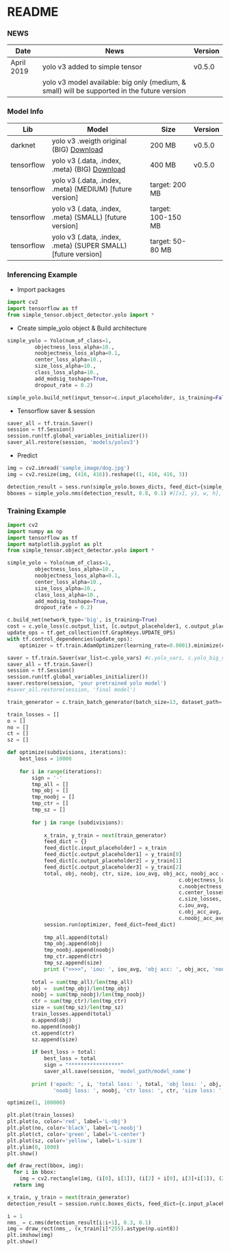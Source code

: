 # README #

### NEWS
| Date       |                                                         News                                                                     |     Version       |
| ---------- | -------------------------------------------------------------------------------------------------------------------------------- | ----------------- |
|April 2019 | yolo v3 added to simple tensor     |      v0.5.0       |
|           | yolo v3 model available: big only (medium, & small) will be supported in the future version ||


### Model Info

| Lib         |     Model                                                             |     Size          | Version |
| ----------- | --------------------------------------------------------------------- | ----------------- | --------------|
|  darknet    | yolo v3 .weigth original (BIG) [Download]()                           |      200 MB       | v0.5.0 |
|  tensorflow | yolo v3 (.data, .index, .meta) (BIG) [Download]()                     |      400 MB       | v0.5.0 |
|  tensorflow | yolo v3 (.data, .index, .meta) (MEDIUM) [future version]              | target: 200 MB    ||
|  tensorflow | yolo v3 (.data, .index, .meta) (SMALL) [future version]               |target: 100-150 MB ||
|  tensorflow | yolo v3 (.data, .index, .meta) (SUPER SMALL) [future version]         | target: 50-80 MB  ||


### Inferencing Example
- Import packages
```python
import cv2
import tensorflow as tf
from simple_tensor.object_detector.yolo import *
```

- Create simple_yolo object & Build architecture
```python
simple_yolo = Yolo(num_of_class=1,
         objectness_loss_alpha=10., 
         noobjectness_loss_alpha=0.1, 
         center_loss_alpha=10., 
         size_loss_alpha=10., 
         class_loss_alpha=10.,
         add_modsig_toshape=True,
         dropout_rate = 0.2) 

simple_yolo.build_net(input_tensor=c.input_placeholder, is_training=False, network_type='small') 
```

- Tensorflow saver & session
```python
saver_all = tf.train.Saver()
session = tf.Session()
session.run(tf.global_variables_initializer())
saver_all.restore(session, 'models/yolov3')
```

- Predict
```python
img = cv2.imread('sample_image/dog.jpg')
img = cv2.resize(img, (416, 416)).reshape((1, 416, 416, 3))

detection_result = sess.run(simple_yolo.boxes_dicts, feed_dict={simple_yolo.input_placeholder: img})
bboxes = simple_yolo.nms(detection_result, 0.8, 0.1) #[[x1, y1, w, h], [...]]
```

### Training Example
```python
import cv2
import numpy as np
import tensorflow as tf
import matplotlib.pyplot as plt
from simple_tensor.object_detector.yolo import *

simple_yolo = Yolo(num_of_class=1,
         objectness_loss_alpha=10., 
         noobjectness_loss_alpha=0.1, 
         center_loss_alpha=10., 
         size_loss_alpha=10., 
         class_loss_alpha=10.,
         add_modsig_toshape=True,
         dropout_rate = 0.2) 

c.build_net(network_type='big', is_training=True)    
cost = c.yolo_loss(c.output_list, [c.output_placeholder1, c.output_placeholder2, c.output_placeholder3])
update_ops = tf.get_collection(tf.GraphKeys.UPDATE_OPS)
with tf.control_dependencies(update_ops):
    optimizer = tf.train.AdamOptimizer(learning_rate=0.0001).minimize(cost)

saver = tf.train.Saver(var_list=c.yolo_vars) #c.yolo_vars, c.yolo_big_vars, c.yolo_medium_vars, c.yolo_small_vars, c.yolo_very_small_vars
saver_all = tf.train.Saver()
session = tf.Session()
session.run(tf.global_variables_initializer())
saver.restore(session, 'your pretrained yolo model')
#saver_all.restore(session, 'final model')

train_generator = c.train_batch_generator(batch_size=13, dataset_path='../dataset/plate/')

train_losses = []
o = []
no = []
ct = []
sz = []

def optimize(subdivisions, iterations):
    best_loss = 10000 
    
    for i in range(iterations):
        sign = '-'
        tmp_all = []
        tmp_obj = []
        tmp_noobj = []
        tmp_ctr = []
        tmp_sz = []
        
        for j in range (subdivisions):
            
            x_train, y_train = next(train_generator)
            feed_dict = {}
            feed_dict[c.input_placeholder] = x_train
            feed_dict[c.output_placeholder1] = y_train[0]
            feed_dict[c.output_placeholder2] = y_train[1]
            feed_dict[c.output_placeholder3] = y_train[2]
            total, obj, noobj, ctr, size, iou_avg, obj_acc, noobj_acc = session.run([c.all_losses, 
                                                        c.objectness_losses, 
                                                        c.noobjectness_losses, 
                                                        c.center_losses, 
                                                        c.size_losses,
                                                        c.iou_avg,
                                                        c.obj_acc_avg,
                                                        c.noobj_acc_avg], feed_dict)
            session.run(optimizer, feed_dict=feed_dict)
            
            tmp_all.append(total)
            tmp_obj.append(obj)
            tmp_noobj.append(noobj)
            tmp_ctr.append(ctr)
            tmp_sz.append(size)
            print (">>>>", 'iou: ', iou_avg, 'obj acc: ', obj_acc, 'noobj acc: ', noobj_acc)
        
        total = sum(tmp_all)/len(tmp_all)
        obj =  sum(tmp_obj)/len(tmp_obj)
        noobj = sum(tmp_noobj)/len(tmp_noobj)
        ctr = sum(tmp_ctr)/len(tmp_ctr)
        size = sum(tmp_sz)/len(tmp_sz)
        train_losses.append(total)
        o.append(obj)
        no.append(noobj)
        ct.append(ctr)
        sz.append(size)
          
        if best_loss > total:
            best_loss = total
            sign = "*****************"
            saver_all.save(session, 'model_path/model_name')
          
        print ('epoch: ', i, 'total loss: ', total, 'obj loss: ', obj, \
               'noobj loss: ', noobj, 'ctr loss: ', ctr, 'size loss: ', size, sign)

optimize(1, 100000)

plt.plot(train_losses)
plt.plot(o, color='red', label='L-obj')
plt.plot(no, color='black', label='L-noobj')
plt.plot(ct, color='green', label='L-center')
plt.plot(sz, color='yellow', label='L-size')
plt.ylim(0, 1000)
plt.show()

def draw_rect(bbox, img):
  for i in bbox:
    img = cv2.rectangle(img, (i[0], i[1]), (i[2] + i[0], i[3]+i[1]), (255,255,0), 2)
  return img

x_train, y_train = next(train_generator)
detection_result = session.run(c.boxes_dicts, feed_dict={c.input_placeholder: x_train})

i = 1
nms_ = c.nms(detection_result[i:i+1], 0.3, 0.1)
img = draw_rect(nms_, (x_train[i]*255).astype(np.uint8))
plt.imshow(img)
plt.show()
```









